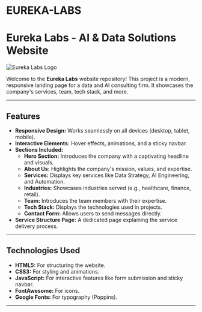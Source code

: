# EUREKA-LABS
# Eureka Labs - AI & Data Solutions Website

![Eureka Labs Logo](https://via.placeholder.com/150x50.png/3498db/ffffff?text=Eureka+Labs)

Welcome to the **Eureka Labs** website repository! This project is a modern, responsive landing page for a data and AI consulting firm. It showcases the company's services, team, tech stack, and more.

---

## **Features**

- **Responsive Design:** Works seamlessly on all devices (desktop, tablet, mobile).
- **Interactive Elements:** Hover effects, animations, and a sticky navbar.
- **Sections Included:**
  - **Hero Section:** Introduces the company with a captivating headline and visuals.
  - **About Us:** Highlights the company's mission, values, and expertise.
  - **Services:** Displays key services like Data Strategy, AI Engineering, and Automation.
  - **Industries:** Showcases industries served (e.g., healthcare, finance, retail).
  - **Team:** Introduces the team members with their expertise.
  - **Tech Stack:** Displays the technologies used in projects.
  - **Contact Form:** Allows users to send messages directly.
- **Service Structure Page:** A dedicated page explaining the service delivery process.

---

## **Technologies Used**

- **HTML5:** For structuring the website.
- **CSS3:** For styling and animations.
- **JavaScript:** For interactive features like form submission and sticky navbar.
- **FontAwesome:** For icons.
- **Google Fonts:** For typography (Poppins).

---
